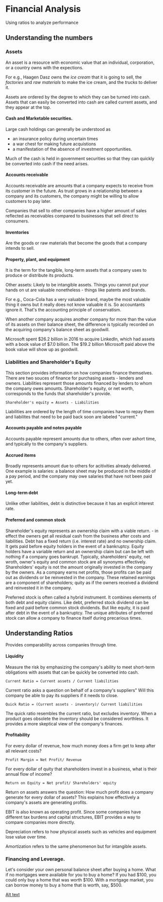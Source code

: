  
 # Financial Analysis
Using ratios to analyze performance 
 

 ## Understanding the numbers

 ### Assets

 An asset is a resource with economic value that an individual, corporation, or a country owns with the expections.

 For e.g., Haagen Dasz owns the _ice cream_ that it is going to sell, the _factories_ and _raw materials_ to make the ice cream, and the _trucks_ to deliver it.


 Assets are ordered by the degree to which they can be turned into cash. Assets that can easily be converted into cash are called current assets, and they appear at the top.

 #### Cash and Marketable securities.
 Large cash holdings can generally be understood as
 * an insurance policy during uncertain times
 * a war chest for making future acquistions
 * a manifestation of the absence of investment opportunities.

 Much of the cash is held in government securities so that they can quickly be converted into cash if the need arises.


 #### Accounts receivable 
 Accounts receivable are amounts that a company expects to receive from its customer in the future. As trust grows in a relationship between a company and its customers, the company might be willing to allow customers to pay later.

 Companies that sell to other companies have a higher amount of sales reflected as receivables compared to businesses that sell direct to consumers.

#### Inventories
Are the goods or raw materials that become the goods that a company intends to sell. 

#### Property, plant, and equipment
It is the term for the tangible, long-term assets that a company uses to produce or distribute its products.

Other assets:
Likely to be intangible assets. Things you cannot put your hands on ut are valuable nonetheless - things like patents and brands.

For e.g., Coca-Cola has a very valuable brand, maybe the most valuable thing it owns but it really does not know valuable it is. So accountants ignore it. That's the accounting principle of conservatism.

When another company acquires another company for more than the value of its assets on their balance sheet, the difference is typically recorded on the acquiring company's balance sheet as goodwill. 

Microsoft spent $26.2 billion in 2016 to acquire LinkedIn, which had assets with a book value of $7.0 billion. The $19.2 billion Microsoft paid above the book value will show up as goodwill. 

### Liabilities and Shareholder's Equity
This section provides information on how companies finance themselves. There are two souces of finance for purchasing assets - lenders and owners. Liabilities represent those amounts financed by lenders to whom the company owes amounts. Shareholder's equity, or net worth, corresponds to the funds that shareholder's provide.

`Shareholder's equity = Assets - Liabilities`

Liabilities are ordered by the length of time companies have to repay them and liabilites that need to be paid back soon are labeled "current."

#### Accounts payable and notes payable
Accounts payable represent amounts due to others, often over ashort time, and typically to the company's suppliers. 

#### Accrued items
Broadly represents amount due to others for acitivities already delivered. One example is salaries: a balance sheet may be produced in the middle of a pay period, and the company may owe salaries that have not been paid yet.


#### Long-term debt
Unlike other liabilities, debt is distinctive because it has an explicit interest rate. 

#### Preferred and common stock
Shareholder's equity represents an ownership claim with a viable return. - in effect the owners get all residual cash from the business after costs and liabilities. Debt has a fixed return (i.e. interest rate) and no ownership claim. It gets paid before equity holders in the event of a bankruptcy. Equity holders have a variable return and an ownership claim but can be left with nothing if a company goes bankrupt. Typically, shareholders' equity, net wroth, owner's equity and common stock are all synonyms effectively. Shareholders' equity is not the amount originally invested in the company by the owners. As a company earns net profits, those profits can be paid out as dividends or be reinvested in the company. These retained earnings are a component of shareholders; quity as if the owners received a dividend and reinvested it in the company.

Preferred stock is often called a hybrid instrument. It combines elements of both debt and equity claims. Like debt, preferred stock dividend can be fixed and paid before common stock dividends. But like equity, it is paid after debt in the event of a bankruptcy. The unique attributes of preferred stock can allow a company to finance itself during precarious times.


## Understanding Ratios
Provides comparability across companies through time. 

#### Liquidity 
Measure the risk by emphasizing the company's ability to meet short-term obligations with assets that can be quickly be converted into cash. 

`Current Ratio = Current assets / Current liabilities`

Current ratio asks a question on behalf of a company's suppliers" Will this company be able to pay its suppliers if it needs to close. 

`Quick Ratio = (Current assets - inventory)/ Current liabilities`

The quick ratio resembles the current ratio, but excludes inventory. When a product goes obsolete the inventory should be considered worthless. It provides a more skeptical view of the company's finances.


#### Profitability
For every dollar of revenue, how much money does a firm get to keep after all relevant costs? 

`Profit Margin = Net Profit/ Revenue`

For every dollar of quity that shareholders invest in a business, what is their annual flow of income? 

`Return on Equity = Net profit/ Shareholders' equity`


Return on assets answers the question: How much profit does a company generate for every dollar of assets? This explains how effectively a company's assets are generating profits.

EBIT is also known as operating profit. Since some companies have different tax burdens and capital structures, EBIT provides a way to compare companies more directly.

Depreciation refers to how physical assets such as vehicles and equipment lose value over time. 

Amortization refers to the same phenomenon but for intangible assets.


### Financing and Leverage.
Let's consider your own personal balance sheet after buying a home. What if no mortgages were available for you to buy a home? If you had $100, you could only buy a home that was worth $100. With a mortgage market, you can borrow money to buy a home that is worth, say, $500.

[Alt text](/_book_summaries/images/balancesheet_house_financeworks.png)



